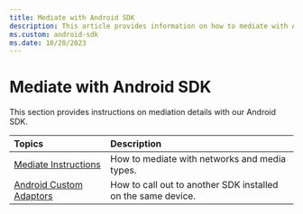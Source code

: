```yaml
---
title: Mediate with Android SDK
description: This article provides information on how to mediate with Android SDK. 
ms.custom: android-sdk
ms.date: 10/28/2023
---
```


# Mediate with Android SDK

This section provides instructions on mediation details with our Android SDK.

| Topics | Description |
|:---|:---|
| [Mediate Instructions](./mediate-with-android-sdk-instructions.md) | How to mediate with networks and media types. |
| [Android Custom Adaptors](./android-custom-adaptors.md) | How to call out to another SDK installed on the same device. |
